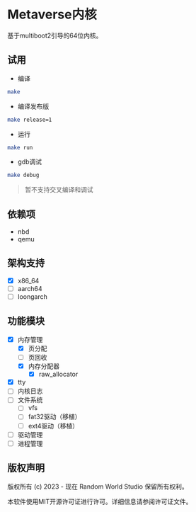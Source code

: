 # Metaverse内核

基于multiboot2引导的64位内核。

## 试用

* 编译

```bash
make
```

* 编译发布版

```bash
make release=1
```

* 运行

```bash
make run
```

* gdb调试

```bash
make debug
```

> 暂不支持交叉编译和调试

## 依赖项

* nbd
* qemu

## 架构支持

* [x] x86_64
* [ ] aarch64
* [ ] loongarch

## 功能模块

* [x] 内存管理
  * [x] 页分配
  * [ ] 页回收
  * [x] 内存分配器
    * [x] raw_allocator
* [x] tty
* [ ] 内核日志
* [ ] 文件系统
  * [ ] vfs
  * [ ] fat32驱动（移植）
  * [ ] ext4驱动（移植）
* [ ] 驱动管理
* [ ] 进程管理

## 版权声明

版权所有 (c) 2023 - 现在 Random World Studio 保留所有权利。

本软件使用MIT开源许可证进行许可。详细信息请参阅许可证文件。
